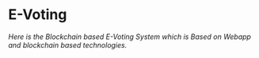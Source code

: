 # E-Voting
<i>Here is the Blockchain based E-Voting System which is Based on Webapp and blockchain based technologies.<i>
